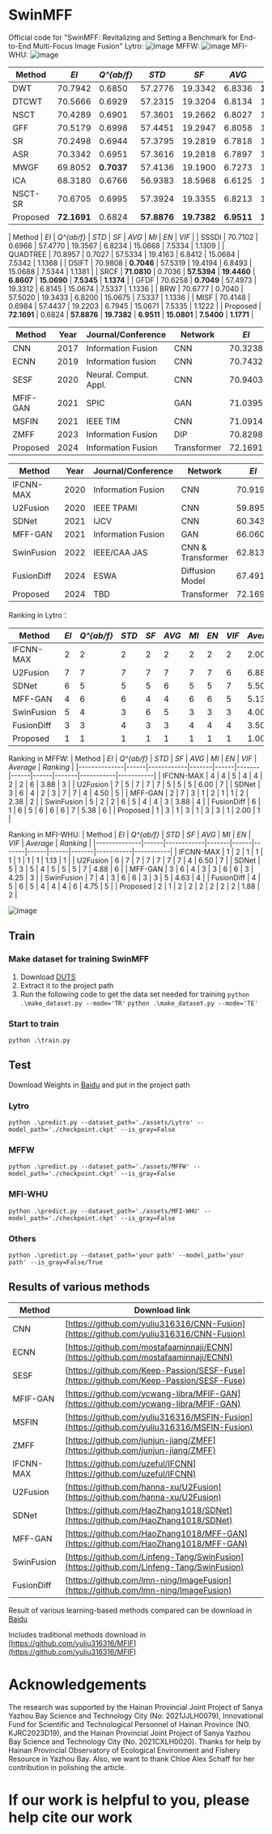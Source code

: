 # SwinMFF
Official code for "SwinMFF: Revitalizing and Setting a Benchmark for End-to-End Multi-Focus Image Fusion"
Lytro:
![image](https://github.com/Xinzhe99/SwinMFF/assets/113503163/b9948ba1-6021-44f3-b004-5972331b7439)
MFFW:
![image](https://github.com/Xinzhe99/SwinMFF/assets/113503163/4c14f8e9-7639-4ac5-8551-270bdd74c427)
MFI-WHU:
![image](https://github.com/Xinzhe99/SwinMFF/assets/113503163/fc924cee-a98f-4c59-a559-630a03327a87)


| Method      | *EI*     | *Q^{ab/f}* | *STD*    | *SF*     | *AVG*    | *MI*     | *EN*     | *VIF*    |
|-------------|----------|------------|----------|----------|----------|----------|----------|----------|
| DWT         | 70.7942  | 0.6850     | 57.2776  | 19.3342  | 6.8336   | **15.0872** | 7.5436   | 1.1114   |
| DTCWT       | 70.5666  | 0.6929     | 57.2315  | 19.3204  | 6.8134   | 15.0791  | 7.5396   | 1.1079   |
| NSCT        | 70.4289  | 0.6901     | 57.3601  | 19.2662  | 6.8027   | 15.0816  | **7.5408** | 1.1249   |
| GFF         | 70.5179  | 0.6998     | 57.4451  | 19.2947  | 6.8058   | 15.0716  | 7.5358   | 1.1277   |
| SR          | 70.2498  | 0.6944     | 57.3795  | 19.2819  | 6.7818   | 15.0650  | 7.5325   | 1.1208   |
| ASR         | 70.3342  | 0.6951     | 57.3616  | 19.2818  | 6.7897   | 15.0654  | 7.5327   | 1.1201   |
| MWGF        | 69.8052  | **0.7037** | 57.4136  | 19.1900  | 6.7273   | 15.0669  | 7.5334   | 1.1343   |
| ICA         | 68.3180  | 0.6766     | 56.9383  | 18.5968  | 6.6125   | 15.0655  | 7.5327   | 1.0708   |
| NSCT-SR     | 70.6705  | 0.6995     | 57.3924  | 19.3355  | 6.8213   | 15.0676  | 7.5338   | 1.1251   |
| Proposed    | **72.1691** | 0.6824 | **57.8876** | **19.7382** | **6.9511** | **15.0801** | **7.5400** | **1.1771** |


| Method      | *EI*     | *Q^{ab/f}* | *STD*    | *SF*     | *AVG*    | *MI*     | *EN*     | *VIF*    |
| SSSDI       | 70.7102  | 0.6966     | 57.4770  | 19.3567  | 6.8234   | 15.0668  | 7.5334   | 1.1309   |
| QUADTREE    | 70.8957  | 0.7027     | 57.5334  | 19.4163  | 6.8412   | 15.0684  | 7.5342   | 1.1368   |
| DSIFT       | 70.9808  | **0.7046** | 57.5319  | 19.4194  | 6.8493   | 15.0688  | 7.5344   | 1.1381   |
| SRCF        | **71.0810** | 0.7036 | **57.5394** | **19.4460** | **6.8607** | **15.0690** | **7.5345** | **1.1374** |
| GFDF        | 70.6258  | **0.7049** | 57.4973  | 19.3312  | 6.8145   | 15.0674  | 7.5337   | 1.1336   |
| BRW         | 70.6777  | 0.7040     | 57.5020  | 19.3433  | 6.8200   | 15.0675  | 7.5337   | 1.1336   |
| MISF        | 70.4148  | 0.6984     | 57.4437  | 19.2203  | 6.7945   | 15.0671  | 7.5335   | 1.1222   |
| Proposed    | **72.1691** | 0.6824 | **57.8876** | **19.7382** | **6.9511** | **15.0801** | **7.5400** | **1.1771** |


| Method       | Year | Journal/Conference | Network           | *EI*    | *Q^{ab/f}* | *STD*   | *SF*    | *AVG*   | *MI*    | *EN*    | *VIF*   |
|--------------|------|--------------------|-------------------|---------|------------|---------|---------|---------|---------|---------|---------|
| CNN          | 2017 | Information Fusion | CNN               | 70.3238 | 0.7019     | 57.4354 | 19.2295 | 6.7860  | 15.0663 | 7.5331  | 1.1255  |
| ECNN         | 2019 | Information fusion | CNN               | 70.7432 | 0.7030     | 57.5089 | 19.3837 | 6.8261  | 15.0675 | 7.5338  | 1.1337  |
| SESF         | 2020 | Neural. Comput. Appl. | CNN            | 70.9403 | 0.7031     | 57.5495 | 19.4158 | 6.8448  | 15.0696 | 7.5348  | 1.1395  |
| MFIF-GAN     | 2021 | SPIC               | GAN               | 71.0395 | 0.7029     | 57.5430 | 19.4370 | 6.8560  | 15.0690 | 7.5345  | 1.1393  |
| MSFIN        | 2021 | IEEE TIM           | CNN               | 71.0914 | 0.7045     | 57.5642 | 19.4438 | 6.8602  | 15.0695 | 7.5348  | 1.1420  |
| ZMFF         | 2023 | Information Fusion | DIP               | 70.8298 | 0.6635     | 57.0347 | 18.9707 | 6.8045  | 15.0735 | 7.5368  | 1.1331  |
| Proposed     | 2024 | Information Fusion | Transformer       | 72.1691 | 0.6824     | 57.8876 | 19.7382 | 6.9511  | 15.0801 | 7.5400  | 1.1771  |


| Method       | Year | Journal/Conference | Network           | *EI*    | *Q^{ab/f}* | *STD*   | *SF*    | *AVG*   | *MI*    | *EN*    | *VIF*   |
|--------------|------|--------------------|-------------------|---------|------------|---------|---------|---------|---------|---------|---------|
| IFCNN-MAX    | 2020 | Information Fusion | CNN               | 70.9193 | 0.6784     | 57.4896 | 19.3793 | 6.8463  | 15.0722 | 7.5361  | 1.1322  |
| U2Fusion     | 2020 | IEEE TPAMI         | CNN               | 59.8957 | 0.6190     | 51.9356 | 14.9334 | 5.6515  | 14.6153 | 7.3077  | 0.9882  |
| SDNet        | 2021 | IJCV               | CNN               | 60.3437 | 0.6441     | 55.2655 | 16.9252 | 5.8725  | 14.9332 | 7.4666  | 0.9281  |
| MFF-GAN      | 2021 | Information Fusion | GAN               | 66.0601 | 0.6222     | 55.1920 | 18.4022 | 6.4089  | 14.8153 | 7.4076  | 1.0084  |
| SwinFusion   | 2022 | IEEE/CAA JAS       | CNN & Transformer | 62.8130 | 0.6597     | 56.8142 | 16.6430 | 5.9862  | 15.0476 | 7.5238  | 1.0685  |
| FusionDiff   | 2024 | ESWA               | Diffusion Model   | 67.4911 | 0.6744     | 56.1372 | 18.8483 | 6.5325  | 14.9817 | 7.4909  | 1.0448  |
| Proposed     | 2024 | TBD | Transformer       | 72.1691 | 0.6824     | 57.8876 | 19.7382 | 6.9511  | 15.0801 | 7.5400  | 1.1771  |


Ranking in Lytro：

| Method       | *EI* | *Q^{ab/f}* | *STD* | *SF* | *AVG* | *MI* | *EN* | *VIF* | *Average* | *Ranking* |
|--------------|------|------------|-------|------|-------|------|------|-------|-----------|-----------|
| IFCNN-MAX    | 2    | 2          | 2     | 2    | 2     | 2    | 2    | 2     | 2.00      | 2         |
| U2Fusion     | 7    | 7          | 7     | 7    | 7     | 7    | 7    | 6     | 6.88      | 7         |
| SDNet        | 6    | 5          | 5     | 5    | 6     | 5    | 5    | 7     | 5.50      | 6         |
| MFF-GAN      | 4    | 6          | 6     | 4    | 4     | 6    | 6    | 5     | 5.13      | 5         |
| SwinFusion   | 5    | 4          | 3     | 6    | 5     | 3    | 3    | 3     | 4.00      | 4         |
| FusionDiff   | 3    | 3          | 4     | 3    | 3     | 4    | 4    | 4     | 3.50      | 3         |
| Proposed     | 1    | 1          | 1     | 1    | 1     | 1    | 1    | 1     | 1.00      | 1         |

Ranking in MFFW:
| Method       | *EI* | *Q^{ab/f}* | *STD* | *SF* | *AVG* | *MI* | *EN* | *VIF* | *Average* | *Ranking* |
|--------------|------|------------|-------|------|-------|------|------|-------|-----------|-----------|
| IFCNN-MAX    | 4    | 4          | 5     | 4    | 4     | 2    | 2    | 6     | 3.88      | 3         |
| U2Fusion     | 7    | 5          | 7     | 7    | 7     | 5    | 5    | 5     | 6.00      | 7         |
| SDNet        | 3    | 6          | 4     | 2    | 3     | 7    | 7    | 4     | 4.50      | 5         |
| MFF-GAN      | 2    | 7          | 3     | 1    | 2     | 1    | 1    | 2     | 2.38      | 2         |
| SwinFusion   | 5    | 2          | 2     | 6    | 5     | 4    | 4    | 3     | 3.88      | 4         |
| FusionDiff   | 6    | 1          | 6     | 5    | 6     | 6    | 6    | 7     | 5.38      | 6         |
| Proposed     | 1    | 3          | 1     | 3    | 1     | 3    | 3    | 1     | 2.00      | 1         |

Ranking in MFI-WHU:
| Method       | *EI* | *Q^{ab/f}* | *STD* | *SF* | *AVG* | *MI* | *EN* | *VIF* | *Average* | *Ranking* |
|--------------|------|------------|-------|------|-------|------|------|-------|-----------|-----------|
| IFCNN-MAX    | 1    | 2          | 1     | 1    | 1     | 1    | 1    | 1     | 1.13      | 1         |
| U2Fusion     | 6    | 7          | 7     | 7    | 7     | 7    | 7    | 4     | 6.50      | 7         |
| SDNet        | 5    | 3          | 5     | 4    | 5     | 5    | 5    | 7     | 4.88      | 6         |
| MFF-GAN      | 3    | 6          | 4     | 3    | 3     | 6    | 6    | 3     | 4.25      | 3         |
| SwinFusion   | 7    | 4          | 3     | 6    | 6     | 3    | 3    | 5     | 4.63      | 4         |
| FusionDiff   | 4    | 5          | 6     | 5    | 4     | 4    | 4    | 6     | 4.75      | 5         |
| Proposed     | 2    | 1          | 2     | 2    | 2     | 2    | 2    | 2     | 1.88      | 2         |

![image](https://github.com/Xinzhe99/SwinMFF/assets/113503163/4b340b80-ef5c-4c47-b811-d600ef668389)


## Train
### Make dataset for training SwinMFF
1. Download [DUTS](https://pan.baidu.com/s/1XCCbFi-uNNXWlig0CNBoIA?pwd=cite)
2. Extract it to the project path
3. Run the following code to get the data set needed for training
`python .\make_dataset.py --mode='TR'`
`python .\make_dataset.py --mode='TE'`

### Start to train
`python .\train.py`
## Test
Download Weights in [Baidu](https://pan.baidu.com/s/15-5_TzVa-ZypyceiMSyMkg?pwd=cite) and put in the project path
### Lytro
`python .\predict.py --dataset_path='./assets/Lytro' --model_path='./checkpoint.ckpt' --is_gray=False`
### MFFW
`python .\predict.py --dataset_path='./assets/MFFW' --model_path='./checkpoint.ckpt' --is_gray=False`
### MFI-WHU
`python .\predict.py --dataset_path='./assets/MFI-WHU' --model_path='./checkpoint.ckpt' --is_gray=False`
### Others
`python .\predict.py --dataset_path='your path' --model_path='your path' --is_gray=False/True`
## Results of various methods
| Method     | Download link                                          |
|------------|--------------------------------------------------------|
| CNN        | [https://github.com/yuliu316316/CNN-Fusion](https://github.com/yuliu316316/CNN-Fusion) |
| ECNN       | [https://github.com/mostafaaminnaji/ECNN](https://github.com/mostafaaminnaji/ECNN) |
| SESF       | [https://github.com/Keep-Passion/SESF-Fuse](https://github.com/Keep-Passion/SESF-Fuse) |
| MFIF-GAN   | [https://github.com/ycwang-libra/MFIF-GAN](https://github.com/ycwang-libra/MFIF-GAN) |
| MSFIN      | [https://github.com/yuliu316316/MSFIN-Fusion](https://github.com/yuliu316316/MSFIN-Fusion) |
| ZMFF       | [https://github.com/junjun-jiang/ZMFF](https://github.com/junjun-jiang/ZMFF) |
| IFCNN-MAX  | [https://github.com/uzeful/IFCNN](https://github.com/uzeful/IFCNN) |
| U2Fusion   | [https://github.com/hanna-xu/U2Fusion](https://github.com/hanna-xu/U2Fusion) |
| SDNet      | [https://github.com/HaoZhang1018/SDNet](https://github.com/HaoZhang1018/SDNet) |
| MFF-GAN    | [https://github.com/HaoZhang1018/MFF-GAN](https://github.com/HaoZhang1018/MFF-GAN) |
| SwinFusion | [https://github.com/Linfeng-Tang/SwinFusion](https://github.com/Linfeng-Tang/SwinFusion) |
| FusionDiff | [https://github.com/lmn-ning/ImageFusion](https://github.com/lmn-ning/ImageFusion) |

Result of various learning-based methods compared can be download in [Baidu]([https://pan.baidu.com/s/15-5_TzVa-ZypyceiMSyMkg?pwd=cite](https://pan.baidu.com/s/1aDmgPnbUwElQ-t_4lQtEww?pwd=cite))

Includes traditional methods download in [https://github.com/yuliu316316/MFIF](https://github.com/yuliu316316/MFIF)
# Acknowledgements
The research was supported by the Hainan Provincial Joint Project of Sanya Yazhou Bay Science and Technology City (No: 2021JJLH0079), Innovational Fund for Scientific and Technological Personnel of Hainan Province (NO. KJRC2023D19), and the Hainan Provincial Joint Project of Sanya Yazhou Bay Science and Technology City (No. 2021CXLH0020). Thanks for help by Hainan Provincial Observatory of Ecological Environment and Fishery Resource in Yazhou Bay. Also, we want to thank Chloe Alex Schaff for her contribution in polishing the article.

# If our work is helpful to you, please help cite our work
